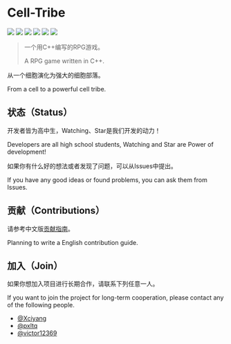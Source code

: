 # Cell-Tribe

![](https://img.shields.io/github/issues/Xciyang/Cell)
![](https://img.shields.io/github/forks/Xciyang/Cell)
![](https://img.shields.io/github/stars/Xciyang/Cell)
![](https://img.shields.io/github/license/Xciyang/Cell)
![](https://img.shields.io/github/languages/top/Xciyang/Cell)
![](https://img.shields.io/github/last-commit/Xciyang/Cell)

> 一个用C++编写的RPG游戏。
>
> A RPG game written in C++.

从一个细胞演化为强大的细胞部落。

From a cell to a powerful cell tribe.

## 状态（Status）

开发者皆为高中生，Watching、Star是我们开发的动力！

Developers are all high school students, Watching and Star are Power of development!

如果你有什么好的想法或者发现了问题，可以从Issues中提出。 

If you have any good ideas or found problems, you can ask them from Issues.

## 贡献（Contributions）

请参考中文版[贡献指南](https://github.com/Virtual-Dimension/Cell-Tribe/blob/master/CONTRIBUTIONS.md)。

Planning to write a English contribution guide.

## 加入（Join）

如果你想加入项目进行长期合作，请联系下列任意一人。

If you want to join the project for long-term cooperation, please contact any of the following people.

- [@Xciyang](https://github.com/Xciyang)
- [@pxltq](https://github.com/ColorfulMist)
- [@victor12369](https://github.com/victor12369)
